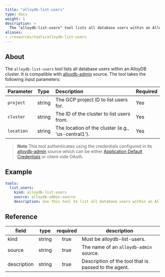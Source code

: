 ```yaml
---
title: "alloydb-list-users"
type: docs
weight: 1
description: >
  The "alloydb-list-users" tool lists all database users within an AlloyDB cluster.
aliases:
- /resources/tools/alloydb-list-users
---
```


## About

The `alloydb-list-users` tool lists all database users within an AlloyDB cluster. It is compatible with [alloydb-admin](../../sources/alloydb-admin.md) source.
The tool takes the following input parameters:
	
| Parameter  | Type   | Description                                                                              | Required |
| :--------- | :----- | :--------------------------------------------------------------------------------------- | :------- |
| `project`  | string | The GCP project ID to list users for.                                                 | Yes      |
| `cluster` | string | The ID of the cluster to list users from.                                                | Yes      |
| `location` | string | The location of the cluster (e.g., 'us-central1'). | Yes       |
> **Note**
> This tool authenticates using the credentials configured in its [alloydb-admin](../../sources/alloydb-admin.md) source which can be either [Application Default Credentials](https://cloud.google.com/docs/authentication/application-default-credentials) or client-side OAuth.

## Example

```yaml
tools:
  list_users:
    kind: alloydb-list-users
    source: alloydb-admin-source
    description: Use this tool to list all database users within an AlloyDB cluster
```
## Reference
| **field**   |                  **type**                  | **required** | **description**                                                                                  |
|-------------|:------------------------------------------:|:------------:|--------------------------------------------------------------------------------------------------|
| kind        |                   string                   |     true     | Must be alloydb-list-users.                                                                  |                                               |
| source      |                   string                   |     true     | The name of an `alloydb-admin` source.                                                                       |
| description |                   string                   |     true     | Description of the tool that is passed to the agent.                                             |